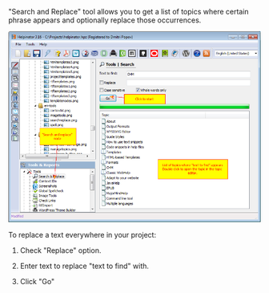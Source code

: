"Search and Replace" tool allows you to get a list of topics where certain phrase appears and optionally replace those occurrences.




![](images/searchreplace.png "")






To replace a text everywhere in your project:


1. Check "Replace" option.


2. Enter text to replace "text to find" with.


3. Click "Go"
